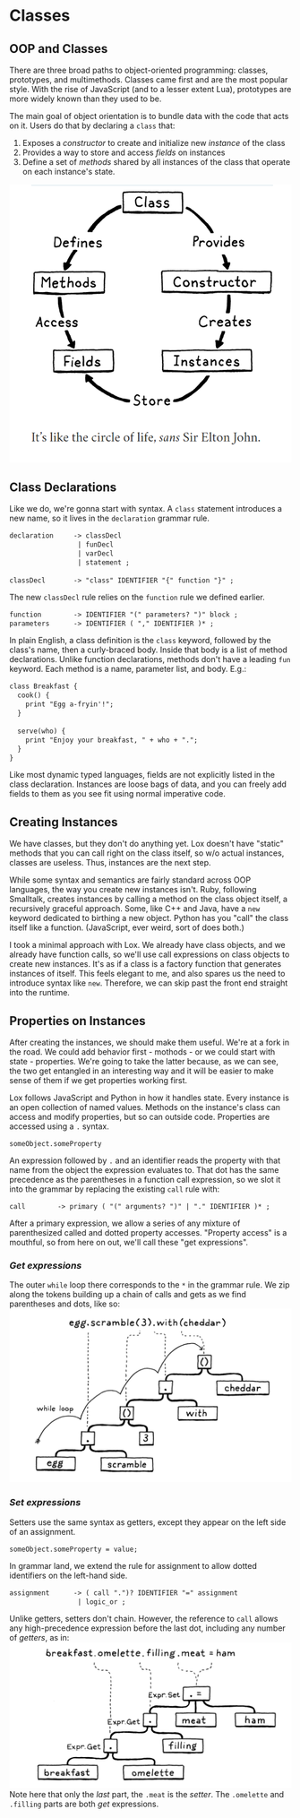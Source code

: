 # Classes

## OOP and Classes

There are three broad paths to object-oriented programming: classes, prototypes, and multimethods. Classes came first
and are the most popular style. With the rise of JavaScript (and to a lesser extent Lua), prototypes are more widely 
known than they used to be.

The main goal of object orientation is to bundle data with the code that acts on it. Users do that by declaring a 
`class` that:
1. Exposes a *constructor* to create and initialize new *instance* of the class
2. Provides a way to store and access *fields* on instances
3. Define a set of *methods* shared by all instances of the class that operate on each instance's state.

![oop-circle](../pic/oop-circle.png)

## Class Declarations

Like we do, we're gonna start with syntax. A `class` statement introduces a new name, so it lives in the `declaration` 
grammar rule.
```shell
declaration     -> classDecl
                 | funDecl
                 | varDecl
                 | statement ;
                 
classDecl       -> "class" IDENTIFIER "{" function "}" ;                
```
The new `classDecl` rule relies on the `function` rule we defined earlier.
```shell
function        -> IDENTIFIER "(" parameters? ")" block ;
parameters      -> IDENTIFIER ( "," IDENTIFIER )* ;
```

In plain English, a class definition is the `class` keyword, followed by the class's name, then a curly-braced body. 
Inside that body is a list of method declarations. Unlike function declarations, methods don't have a leading `fun` 
keyword. Each method is a name, parameter list, and body. E.g.:
```shell
class Breakfast {
  cook() {
    print "Egg a-fryin'!";
  }
  
  serve(who) {
    print "Enjoy your breakfast, " + who + ".";
  }
}
```
Like most dynamic typed languages, fields are not explicitly listed in the class declaration. Instances are loose bags
of data, and you can freely add fields to them as you see fit using normal imperative code.

## Creating Instances

We have classes, but they don't do anything yet. Lox doesn't have "static" methods that you can call right on the class
itself, so w/o actual instances, classes are useless. Thus, instances are the next step.

While some syntax and semantics are fairly standard across OOP languages, the way you create new instances isn't. Ruby,
following Smalltalk, creates instances by calling a method on the class object itself, a recursively graceful approach.
Some, like C++ and Java, have a `new` keyword dedicated to birthing a new object. Python has you "call" the class itself
like a function. (JavaScript, ever weird, sort of does both.)

I took a minimal approach with Lox. We already have class objects, and we already have function calls, so we'll use call
expressions on class objects to create new instances. It's as if a class is a factory function that generates instances
of itself. This feels elegant to me, and also spares us the need to introduce syntax like `new`. Therefore, we can skip
past the front end straight into the runtime.

## Properties on Instances

After creating the instances, we should make them useful. We're at a fork in the road. We could add behavior first -
mothods - or we could start with state - properties. We're going to take the latter because, as we can see, the two get
entangled in an interesting way and it will be easier to make sense of them if we get properties working first.

Lox follows JavaScript and Python in how it handles state. Every instance is an open collection of named values. Methods
on the instance's class can access and modify properties, but so can outside code. Properties are accessed using a `.` 
syntax.
```shell
someObject.someProperty
```
An expression followed by `.` and an identifier reads the property with that name from the object the expression 
evaluates to. That dot has the same precedence as the parentheses in a function call expression, so we slot it into the
grammar by replacing the existing `call` rule with:
```shell
call        -> primary ( "(" arguments? ")" | "." IDENTIFIER )* ;
```
After a primary expression, we allow a series of any mixture of parenthesized called and dotted property accesses. 
"Property access" is a mouthful, so from here on out, we'll call these "get expressions".

### *Get expressions*

The outer `while` loop there corresponds to the `*` in the grammar rule. We zip along the tokens building up a chain of
calls and gets as we find parentheses and dots, like so:
![while-loop](../pic/while-loop.png)

### *Set expressions*

Setters use the same syntax as getters, except they appear on the left side of an assignment.
```shell
someObject.someProperty = value;
```
In grammar land, we extend the rule for assignment to allow dotted identifiers on the left-hand side.
```shell
assignment      -> ( call ".")? IDENTIFIER "=" assignment
                 | logic_or ;
```
Unlike getters, setters don't chain. However, the reference to `call` allows any high-precedence expression before the
last dot, including any number of *getters*, as in:
![getter-chain](../pic/getter-chain.png)
Note here that only the *last* part, the `.meat` is the *setter*. The `.omelette` and `.filling` parts are both *get*
expressions.